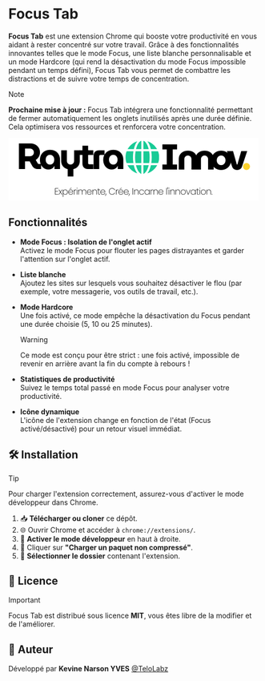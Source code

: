 # Focus Tab

**Focus Tab** est une extension Chrome qui booste votre productivité en vous aidant à rester concentré sur votre travail. Grâce à des fonctionnalités innovantes telles que le mode Focus, une liste blanche personnalisable et un mode Hardcore (qui rend la désactivation du mode Focus impossible pendant un temps défini), Focus Tab vous permet de combattre les distractions et de suivre votre temps de concentration.

> [!NOTE]  
> **Prochaine mise à jour :** Focus Tab intégrera une fonctionnalité permettant de fermer automatiquement les onglets inutilisés après une durée définie. Cela optimisera vos ressources et renforcera votre concentration.

![Focus Tab Logo](./icons/icon128.png)

## Fonctionnalités

- **Mode Focus : Isolation de l'onglet actif**  
  Activez le mode Focus pour flouter les pages distrayantes et garder l'attention sur l'onglet actif.

- **Liste blanche**  
  Ajoutez les sites sur lesquels vous souhaitez désactiver le flou (par exemple, votre messagerie, vos outils de travail, etc.).

- **Mode Hardcore**  
  Une fois activé, ce mode empêche la désactivation du Focus pendant une durée choisie (5, 10 ou 25 minutes).  

  > [!WARNING]  
  > Ce mode est conçu pour être strict : une fois activé, impossible de revenir en arrière avant la fin du compte à rebours !

- **Statistiques de productivité**  
  Suivez le temps total passé en mode Focus pour analyser votre productivité.

- **Icône dynamique**  
  L'icône de l'extension change en fonction de l'état (Focus activé/désactivé) pour un retour visuel immédiat.

## 🛠 Installation

> [!TIP]  
> Pour charger l'extension correctement, assurez-vous d'activer le mode développeur dans Chrome.

1. 📥 **Télécharger ou cloner** ce dépôt.
2. 🌐 Ouvrir Chrome et accéder à `chrome://extensions/`.
3. 🔧 **Activer le mode développeur** en haut à droite.
4. 📂 Cliquer sur **"Charger un paquet non compressé"**.
5. 📌 **Sélectionner le dossier** contenant l'extension.

## 📜 Licence

> [!IMPORTANT]  
> Focus Tab est distribué sous licence **MIT**, vous êtes libre de la modifier et de l'améliorer.

## 👤 Auteur

Développé par **Kevine Narson YVES** [@TeloLabz](https://github.com/gastsar)